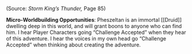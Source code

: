 
(Source: *Storm King’s Thunder,* Page 85)

**Micro-Worldbuilding Opportunities**: Pheszeltan is an immortal [[Druid]] dwelling deep in this world, and will grant boons to anyone who can find him. I hear Player Characters going “Challenge Accepted” when they hear of this adventure. I hear the voices in my own head go “Challenge Accepted” when thinking about creating the adventure.
